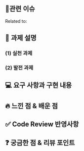 ## 🌱관련 이슈
Related to: 

## 📌 과제 설명

### (1) 실천 과제

### (2) 발전 과제

## 💻 요구 사항과 구현 내용

## 🔥 느낀 점 & 배운 점

## ✅ Code Review 반영사항

## ❓ 궁금한 점 & 리뷰 포인트